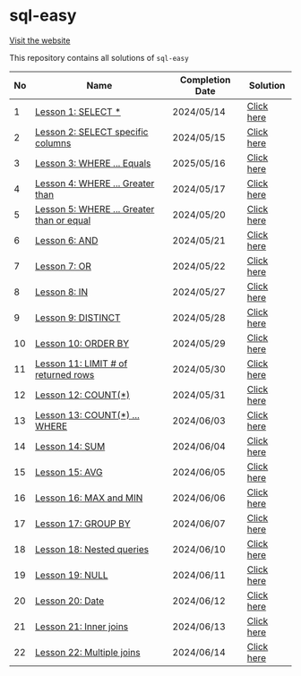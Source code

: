 # sql-easy

[Visit the website](https://www.sql-easy.com/)

This repository contains all solutions of `sql-easy`

| No | Name | Completion Date | Solution |
|---|---|---|---|
| 1 | [Lesson 1: SELECT *](https://www.sql-easy.com/select) | 2024/05/14 | [Click here](https://github.com/inezamandha/sql-easy/tree/main/Lessons/Lesson%2001%3A%20SELECT%20*) |
| 2 | [Lesson 2: SELECT specific columns](https://www.sql-easy.com/select_columns) | 2024/05/15 | [Click here](https://github.com/inezamandha/sql-easy/tree/main/Lessons/Lesson%2002%3A%20SELECT%20specific%20columns) |
| 3 | [Lesson 3: WHERE ... Equals](https://www.sql-easy.com/where_equals) | 2025/05/16 | [Click here](https://github.com/inezamandha/sql-easy/tree/main/Lessons/Lesson%2003%3A%20WHERE%20...%20Equals) |
| 4 | [Lesson 4: WHERE ... Greater than](https://www.sql-easy.com/where_greater_than) | 2024/05/17 | [Click here](https://github.com/inezamandha/sql-easy/tree/main/Lessons/Lesson%2004%3A%20WHERE%20...%20Greater%20than) |
| 5 | [Lesson 5: WHERE ... Greater than or equal](https://www.sql-easy.com/where_greater_than_or_equal) | 2024/05/20 | [Click here](https://github.com/inezamandha/sql-easy/tree/main/Lessons/Lesson%2005%3A%20WHERE%20...%20Greater%20than%20or%20equal) |
| 6 | [Lesson 6: AND](https://www.sql-easy.com/and) | 2024/05/21 | [Click here](https://github.com/inezamandha/sql-easy/tree/main/Lessons/Lesson%2006%3A%20AND) |
| 7 | [Lesson 7: OR](https://www.sql-easy.com/or) | 2024/05/22 | [Click here](https://github.com/inezamandha/sql-easy/tree/main/Lessons/Lesson%2007%3A%20OR) |
| 8 | [Lesson 8: IN](https://www.sql-easy.com/in) | 2024/05/27 | [Click here](https://github.com/inezamandha/sql-easy/tree/main/Lessons/Lesson%2008%3A%20IN) |
| 9 | [Lesson 9: DISTINCT](https://www.sql-easy.com/distinct) | 2024/05/28 | [Click here](https://github.com/inezamandha/sql-easy/tree/main/Lessons/Lesson%2009%3A%20DISTINCT) |
| 10 | [Lesson 10: ORDER BY](https://www.sql-easy.com/order_by) | 2024/05/29 | [Click here](https://github.com/inezamandha/sql-easy/tree/main/Lessons/Lesson%2010%3A%20ORDER%20BY) |
| 11 | [Lesson 11: LIMIT # of returned rows](https://www.sql-easy.com/limit) | 2024/05/30 | [Click here](https://github.com/inezamandha/sql-easy/tree/main/Lessons/Lesson%2011%3A%20LIMIT%20%23%20of%20returned%20rows) |
| 12 | [Lesson 12: COUNT(*)](https://www.sql-easy.com/count) | 2024/05/31 | [Click here](https://github.com/inezamandha/sql-easy/tree/main/Lessons/Lesson%2012%3A%20COUNT(*)) |
| 13 | [Lesson 13: COUNT(*) ... WHERE](https://www.sql-easy.com/count_where) | 2024/06/03 | [Click here](https://github.com/inezamandha/sql-easy/tree/main/Lessons/Lesson%2013%3A%20COUNT(*)%20...%20WHERE) |
| 14 | [Lesson 14: SUM](https://www.sql-easy.com/sum) | 2024/06/04 | [Click here](https://github.com/inezamandha/sql-easy/tree/main/Lessons/Lesson%2014%3A%20SUM) |
| 15 | [Lesson 15: AVG](https://www.sql-easy.com/avg) | 2024/06/05 | [Click here](https://github.com/inezamandha/sql-easy/tree/main/Lessons/Lesson%2015%3A%20AVG) |
| 16 | [Lesson 16: MAX and MIN](https://www.sql-easy.com/max_min) | 2024/06/06 | [Click here](https://github.com/inezamandha/sql-easy/tree/main/Lessons/Lesson%2016%3A%20MAX%20and%20MIN) |
| 17 | [Lesson 17: GROUP BY](https://www.sql-easy.com/group_by) | 2024/06/07 | [Click here](https://github.com/inezamandha/sql-easy/tree/main/Lessons/Lesson%2017%3A%20GROUP%20BY) |
| 18 | [Lesson 18: Nested queries](https://www.sql-easy.com/nested) | 2024/06/10 | [Click here](https://github.com/inezamandha/sql-easy/tree/main/Lessons/Lesson%2018%3A%20Nested%20queries) |
| 19 | [Lesson 19: NULL](https://www.sql-easy.com/null) | 2024/06/11 | [Click here](https://github.com/inezamandha/sql-easy/tree/main/Lessons/Lesson%2019%3A%20NULL) |
| 20 | [Lesson 20: Date](https://www.sql-easy.com/date) | 2024/06/12 | [Click here](https://github.com/inezamandha/sql-easy/tree/main/Lessons/Lesson%2020%3A%20Date) |
| 21 | [Lesson 21: Inner joins](https://www.sql-easy.com/joins) | 2024/06/13 | [Click here](https://github.com/inezamandha/sql-easy/tree/main/Lessons/Lesson%2021%3A%20Inner%20joins) |
| 22 | [Lesson 22: Multiple joins](https://www.sql-easy.com/multiple_joins) | 2024/06/14 | [Click here](https://github.com/inezamandha/sql-easy/tree/main/Lessons/Lesson%2022%3A%20Multiple%20joins) |